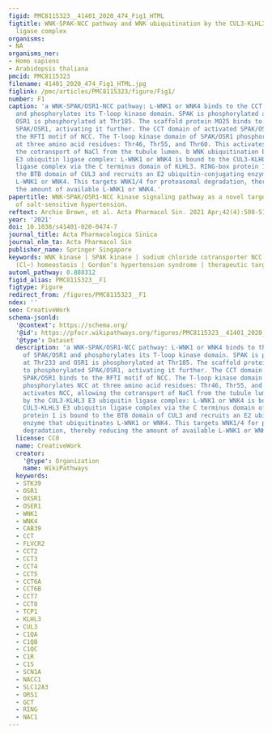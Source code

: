 ```yaml
---
figid: PMC8115323__41401_2020_474_Fig1_HTML
figtitle: WNK-SPAK-NCC pathway and WNK ubiquitination by the CUL3-KLHL3 E3 ubiquitin
  ligase complex
organisms:
- NA
organisms_ner:
- Homo sapiens
- Arabidopsis thaliana
pmcid: PMC8115323
filename: 41401_2020_474_Fig1_HTML.jpg
figlink: /pmc/articles/PMC8115323/figure/Fig1/
number: F1
caption: 'a WNK-SPAK/OSR1-NCC pathway: L-WNK1 or WNK4 binds to the CCT domain of SPAK/OSR1
  and phosphorylates its T-loop kinase domain. SPAK is phosphorylated at Thr233 and
  OSR1 is phosphorylated at Thr185. The scaffold protein MO25 binds to phosphorylated
  SPAK/OSR1, activating it further. The CCT domain of activated SPAK/OSR1 binds to
  the RFTI motif of NCC. The T-loop kinase domain of SPAK/OSR1 phosphorylates NCC
  at three amino acid residues: Thr46, Thr55, and Thr60. This activates NCC, allowing
  the cotransport of NaCl from the tubule lumen. b WNK ubiquitination by the CUL3-KLHL3
  E3 ubiquitin ligase complex: L-WNK1 or WNK4 is bound to the CUL3-KLHL3 E3 ubiquitin
  ligase complex via the C terminus domain of KLHL3. RING-box protein 1 is bound to
  the BTB domain of CUL3 and recruits an E2 ubiquitin-conjugating enzyme that ubiquitinates
  L-WNK1 or WNK4. This targets WNK1/4 for proteasomal degradation, thereby reducing
  the amount of available L-WNK1 or WNK4.'
papertitle: WNK-SPAK/OSR1-NCC kinase signaling pathway as a novel target for the treatment
  of salt-sensitive hypertension.
reftext: Archie Brown, et al. Acta Pharmacol Sin. 2021 Apr;42(4):508-517.
year: '2021'
doi: 10.1038/s41401-020-0474-7
journal_title: Acta Pharmacologica Sinica
journal_nlm_ta: Acta Pharmacol Sin
publisher_name: Springer Singapore
keywords: WNK kinase | SPAK kinase | sodium chloride cotransporter NCC | chloride
  (Cl−) homeostasis | Gordon’s hypertension syndrome | therapeutic target.
automl_pathway: 0.880312
figid_alias: PMC8115323__F1
figtype: Figure
redirect_from: /figures/PMC8115323__F1
ndex: ''
seo: CreativeWork
schema-jsonld:
  '@context': https://schema.org/
  '@id': https://pfocr.wikipathways.org/figures/PMC8115323__41401_2020_474_Fig1_HTML.html
  '@type': Dataset
  description: 'a WNK-SPAK/OSR1-NCC pathway: L-WNK1 or WNK4 binds to the CCT domain
    of SPAK/OSR1 and phosphorylates its T-loop kinase domain. SPAK is phosphorylated
    at Thr233 and OSR1 is phosphorylated at Thr185. The scaffold protein MO25 binds
    to phosphorylated SPAK/OSR1, activating it further. The CCT domain of activated
    SPAK/OSR1 binds to the RFTI motif of NCC. The T-loop kinase domain of SPAK/OSR1
    phosphorylates NCC at three amino acid residues: Thr46, Thr55, and Thr60. This
    activates NCC, allowing the cotransport of NaCl from the tubule lumen. b WNK ubiquitination
    by the CUL3-KLHL3 E3 ubiquitin ligase complex: L-WNK1 or WNK4 is bound to the
    CUL3-KLHL3 E3 ubiquitin ligase complex via the C terminus domain of KLHL3. RING-box
    protein 1 is bound to the BTB domain of CUL3 and recruits an E2 ubiquitin-conjugating
    enzyme that ubiquitinates L-WNK1 or WNK4. This targets WNK1/4 for proteasomal
    degradation, thereby reducing the amount of available L-WNK1 or WNK4.'
  license: CC0
  name: CreativeWork
  creator:
    '@type': Organization
    name: WikiPathways
  keywords:
  - STK39
  - OSR1
  - OXSR1
  - OSER1
  - WNK1
  - WNK4
  - CAB39
  - CCT
  - FLVCR2
  - CCT2
  - CCT3
  - CCT4
  - CCT5
  - CCT6A
  - CCT6B
  - CCT7
  - CCT8
  - TCP1
  - KLHL3
  - CUL3
  - C1QA
  - C1QB
  - C1QC
  - C1R
  - C1S
  - SCN1A
  - NACC1
  - SLC12A3
  - ORS1
  - GCT
  - RING
  - NAC1
---
```

